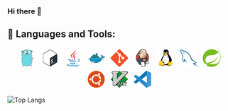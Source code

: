### Hi there 👋

<!--
**filipemunhoz/filipemunhoz** is a ✨ _special_ ✨ repository because its `README.md` (this file) appears on your GitHub profile.

Here are some ideas to get you started:

- 🔭 I’m currently working on ...
- 🌱 I’m currently learning ...
- 👯 I’m looking to collaborate on ...
- 🤔 I’m looking for help with ...
- 💬 Ask me about ...
- 📫 How to reach me: ...
- 😄 Pronouns: ...
- ⚡ Fun fact: ...
-->


## 🧰 Languages and Tools:
<p align="center">
  <img src="https://github.com/devicons/devicon/blob/master/icons/go/go-original.svg" alt="Go" height="40" style="vertical-align:top; margin:4px">
  <img src="https://github.com/devicons/devicon/blob/master/icons/bash/bash-original.svg" alt="Bash" height="40" style="vertical-align:top; margin:4px">
  <img src="https://github.com/devicons/devicon/blob/master/icons/java/java-original.svg" alt="Java" height="40" style="vertical-align:top; margin:4px">
  <img src="https://github.com/devicons/devicon/blob/master/icons/docker/docker-original.svg" alt="Docker" height="40" style="vertical-align:top; margin:4px">
  <img src="https://github.com/devicons/devicon/blob/master/icons/git/git-original.svg" alt="Git" height="40" style="vertical-align:top; margin:4px">
  <img src="https://github.com/devicons/devicon/blob/master/icons/jenkins/jenkins-original.svg" alt="Jenkins" height="40" style="vertical-align:top; margin:4px">
  <img src="https://github.com/devicons/devicon/blob/master/icons/linux/linux-original.svg" alt="Linux" height="40" style="vertical-align:top; margin:4px">
  <img src="https://github.com/devicons/devicon/blob/master/icons/mysql/mysql-original.svg" alt="Mysql" height="40" style="vertical-align:top; margin:4px">
  <img src="https://github.com/devicons/devicon/blob/master/icons/spring/spring-original.svg" alt="Spring" height="40" style="vertical-align:top; margin:4px">
  <img src="https://github.com/devicons/devicon/blob/master/icons/ubuntu/ubuntu-plain.svg" alt="Ubuntu" height="40" style="vertical-align:top; margin:4px">
  <img src="https://github.com/devicons/devicon/blob/master/icons/vim/vim-original.svg" alt="Vim" height="40" style="vertical-align:top; margin:4px">
  <img src="https://github.com/devicons/devicon/blob/master/icons/vscode/vscode-original.svg" alt="Vscode" height="40" style="vertical-align:top; margin:4px">
 
</p>


![Top Langs](https://github-readme-stats.vercel.app/api/top-langs/?username=filipemunhoz&theme=tokyonight)
